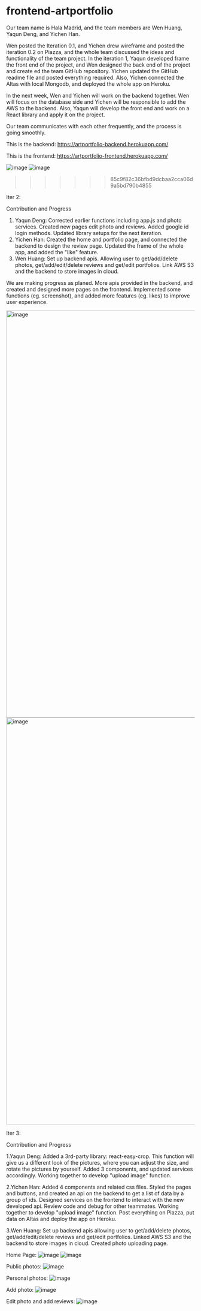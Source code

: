 
# frontend-artportfolio

Our team name is Hala Madrid, and the team members are Wen Huang, Yaqun Deng, and Yichen Han.

Wen posted the Iteration 0.1, and Yichen drew wireframe and posted the iteration 0.2 on Piazza, and the whole team discussed the ideas and functionality of the team project. In the iteration 1, Yaqun developed frame the front end of the project, and Wen designed the back end of the project and create ed the team GitHub repository. Yichen updated the GitHub readme file and posted everything required. Also, Yichen connected the Altas with local Mongodb, and deployed the whole app on Heroku.

In the next week, Wen and Yichen will work on the backend together. Wen will focus on the database side and Yichen will be responsible to add the AWS to the backend. Also, Yaqun will develop the front end and work on a React library and apply it on the project.

Our team communicates with each other frequently, and the process is going smoothly.

This is the backend: https://artportfolio-backend.herokuapp.com/

This is the frontend: https://artportfolio-frontend.herokuapp.com/

![image](https://media.github.ccs.neu.edu/user/9542/files/ae2ba56b-7d53-4504-a1d9-49a67827707e)
![image](https://media.github.ccs.neu.edu/user/9542/files/ea9ecf43-3fcb-4ec3-9f22-b864d2aa5aa4)
>>>>>>> 85c9f82c36bfbd9dcbaa2cca06d9a5bd790b4855

Iter 2:

Contribution and Progress

1. Yaqun Deng: Corrected earlier functions including app.js and photo services. Created new pages edit photo and reviews. Added google id login methods. Updated library setups for the next iteration.
2. Yichen Han: Created the home and portfolio page, and connected the backend to design the review page. Updated the frame of the whole app, and added the "like" feature.
3. Wen Huang: Set up backend apis. Allowing user to get/add/delete photos, get/add/edit/delete reviews and get/edit portfolios. Link AWS S3 and the backend to store images in cloud.

We are making progress as planed. More apis provided in the backend, and created and designed more pages on the frontend. Implemented some functions (eg. screenshot), and added more features (eg. likes) to improve user experience.

<img width="1086" alt="image" src="https://media.github.ccs.neu.edu/user/9542/files/d9f3d7ce-3164-4faf-bd5b-7e016932a14f">
<img width="1086" alt="image" src="https://media.github.ccs.neu.edu/user/9542/files/cdfdea7c-fbfe-4d37-be15-340e257a0341">

Iter 3:

Contribution and Progress

1.Yaqun Deng: Added a 3rd-party library: react-easy-crop. This function will give us a different look of the pictures, where you can adjust the size, and rotate the pictures by yourself. Added 3 components, and updated services accordingly. Working together to develop "upload image" function.

2.Yichen Han: Added 4 components and related css files. Styled the pages and buttons, and created an api on the backend to get a list of data by a group of ids. Designed services on the frontend to interact with the new developed api. Review code and debug for other teammates. Working together to develop "upload image" function. Post everything on Piazza, put data on Altas and deploy the app on Heroku.

3.Wen Huang: Set up backend apis allowing user to get/add/delete photos, get/add/edit/delete reviews and get/edit portfolios. Linked AWS S3 and the backend to store images in cloud. Created photo uploading page.

Home Page:
![image](https://media.github.ccs.neu.edu/user/9542/files/2baf9700-382d-471e-ad3b-7e254943c934)
![image](https://media.github.ccs.neu.edu/user/9542/files/e3b202c2-a2b5-4964-b536-772dc79f98ff)

Public photos:
![image](https://media.github.ccs.neu.edu/user/9542/files/fe441a8e-dd08-40ca-8a0a-3baf4170536b)

Personal photos:
![image](https://media.github.ccs.neu.edu/user/9542/files/e631bd13-a1bb-4a4f-8a20-0033585e46a5)

Add photo:
![image](https://media.github.ccs.neu.edu/user/9542/files/32461708-fd3b-4d04-96b1-840988509b48)

Edit photo and add reviews:
![image](https://media.github.ccs.neu.edu/user/9542/files/d6b28c53-cda2-4487-ac5b-f2adf74c814b)
